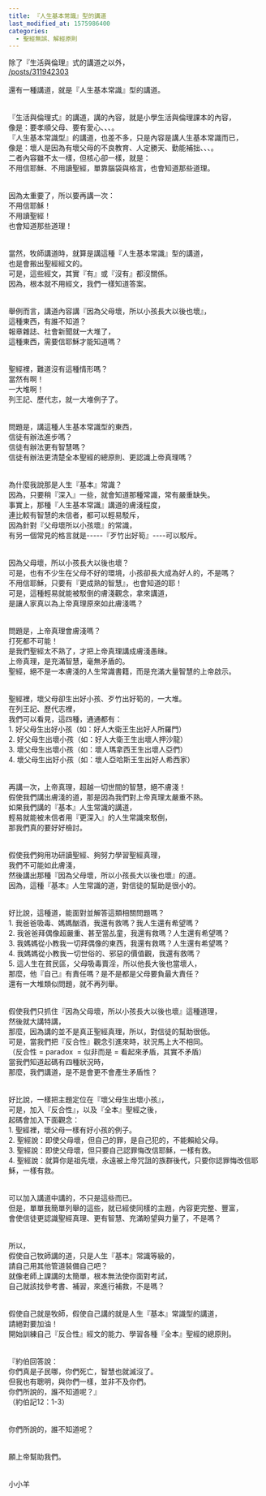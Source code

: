 ```yaml
---
title: 『人生基本常識』型的講道
last_modified_at: 1575986400
categories:
  - 聖經無誤、解經原則
---
```


<div>除了『生活與倫理』式的講道之以外，</div>

<div><a href="/posts/311942303" target="_blank">/posts/311942303</a></div>

<div>&nbsp;</div>

<div>還有一種講道，就是『人生基本常識』型的講道。</div>

<div>&nbsp;</div>

<div>&nbsp;</div>

<div>『生活與倫理式』的講道，講的內容，就是小學生活與倫理課本的內容，</div>

<div>像是：要孝順父母、要有愛心、、、。</div>

<div>『人生基本常識型』的講道，也差不多，只是內容是講人生基本常識而已，</div>

<div>像是：壞人是因為有壞父母的不良教育、人定勝天、勤能補拙、、、。</div>

<div>二者內容雖不太一樣，但核心卻一樣，就是：</div>

<div>不用信耶穌、不用讀聖經，單靠腦袋與格言，也會知道那些道理。</div>

<div>&nbsp;</div>

<div>&nbsp;</div>

<div>因為太重要了，所以要再講一次：</div>

<div>不用信耶穌！</div>

<div>不用讀聖經！</div>

<div>也會知道那些道理！</div>

<div>&nbsp;</div>

<div>&nbsp;</div>

<div>當然，牧師講道時，就算是講這種『人生基本常識』型的講道，</div>

<div>也是會搬出聖經經文的。</div>

<div>可是，這些經文，其實『有』或『沒有』都沒關係。</div>

<div>因為，根本就不用經文，我們一樣知道答案。</div>

<div>&nbsp;</div>

<div>&nbsp;</div>

<div>舉例而言，講道內容講『因為父母壞，所以小孩長大以後也壞』，</div>

<div>這種東西，有誰不知道？</div>

<div>報章雜誌、社會新聞就一大堆了，</div>

<div>這種東西，需要信耶穌才能知道嗎？</div>

<div>&nbsp;</div>

<div>&nbsp;</div>

<div>聖經裡，難道沒有這種情形嗎？</div>

<div>當然有啊！</div>

<div>一大堆啊！</div>

<div>列王記、歷代志，就一大堆例子了。</div>

<div>&nbsp;</div>

<div>&nbsp;</div>

<div>問題是，講這種人生基本常識型的東西，</div>

<div>信徒有辦法進步嗎？</div>

<div>信徒有辦法更有智慧嗎？</div>

<div>信徒有辦法更清楚全本聖經的總原則、更認識上帝真理嗎？</div>

<div>&nbsp;</div>

<div>&nbsp;</div>

<div>為什麼我說那是人生『基本』常識？</div>

<div>因為，只要稍『深入』一些，就會知道那種常識，常有嚴重缺失。</div>

<div>事實上，那種『人生基本常識』講道的膚淺程度，</div>

<div>連比較有智慧的未信者，都可以輕易駁斥，</div>

<div>因為針對『父母壞所以小孩壞』的常識，</div>

<div>有另一個常見的格言就是-----『歹竹出好筍』----可以駁斥。</div>

<div>&nbsp;</div>

<div>&nbsp;</div>

<div>因為父母壞，所以小孩長大以後也壞？</div>

<div>可是，也有不少生在父母不好的環境，小孩卻長大成為好人的，不是嗎？</div>

<div>不用信耶穌，只要有『更成熟的智慧』，也會知道的耶！</div>

<div>可是，這種輕易就能被駁倒的膚淺觀念，拿來講道，</div>

<div>是讓人家真以為上帝真理原來如此膚淺嗎？</div>

<div>&nbsp;</div>

<div>&nbsp;</div>

<div>問題是，上帝真理會膚淺嗎？</div>

<div>打死都不可能！</div>

<div>是我們聖經太不熟了，才把上帝真理講成膚淺愚昧。</div>

<div>上帝真理，是充滿智慧，毫無矛盾的。</div>

<div>聖經，絕不是一本膚淺的人生常識書籍，而是充滿大量智慧的上帝啟示。</div>

<div>&nbsp;</div>

<div>&nbsp;</div>

<div>聖經裡，壞父母卻生出好小孩、歹竹出好筍的，一大堆。</div>

<div>在列王記、歷代志裡，</div>

<div>我們可以看見，這四種，通通都有：</div>

<div>1.<span style="white-space:pre"> </span>好父母生出好小孩（如：好人大衛王生出好人所羅門）</div>

<div>2.<span style="white-space:pre"> </span>好父母生出壞小孩（如：好人大衛王生出壞人押沙龍）</div>

<div>3.<span style="white-space:pre"> </span>壞父母生出壞小孩（如：壞人瑪拿西王生出壞人亞們）</div>

<div>4.<span style="white-space:pre"> </span>壞父母生出好小孩（如：壞人亞哈斯王生出好人希西家）</div>

<div>&nbsp;</div>

<div>&nbsp;</div>

<div>再講一次，上帝真理，超越一切世間的智慧，絕不膚淺！</div>

<div>假使我們講出膚淺的道，那是因為我們對上帝真理太嚴重不熟。</div>

<div>如果我們講的『基本』人生常識的講道，</div>

<div>輕易就能被未信者用『更深入』的人生常識來駁倒，</div>

<div>那我們真的要好好檢討。</div>

<div>&nbsp;</div>

<div>&nbsp;</div>

<div>假使我們夠用功研讀聖經、夠努力學習聖經真理，</div>

<div>我們不可能如此膚淺，</div>

<div>然後講出那種『因為父母壞，所以小孩長大以後也壞』的道。</div>

<div>因為，這種『基本』人生常識的道，對信徒的幫助是很小的。</div>

<div>&nbsp;</div>

<div>&nbsp;</div>

<div>好比說，這種道，能面對並解答這類相關問題嗎？</div>

<div>1.<span style="white-space:pre"> </span>我爸爸吸毒、媽媽酗酒，我還有救嗎？我人生還有希望嗎？</div>

<div>2.<span style="white-space:pre"> </span>我爸爸拜偶像超嚴重、甚至當乩童，我還有救嗎？人生還有希望嗎？</div>

<div>3.<span style="white-space:pre"> </span>我媽媽從小教我一切拜偶像的東西，我還有救嗎？人生還有希望嗎？</div>

<div>4.<span style="white-space:pre"> </span>我媽媽從小教我一切世俗的、邪惡的價值觀，我還有救嗎？</div>

<div>5.<span style="white-space:pre"> </span>這人生在貧民區，父母吸毒賣淫，所以他長大後也當壞人，</div>

<div>那麼，他『自己』有責任嗎？是不是都是父母要負最大責任？</div>

<div>還有一大堆類似問題，就不再列舉。</div>

<div>&nbsp;</div>

<div>&nbsp;</div>

<div>假使我們只抓住『因為父母壞，所以小孩長大以後也壞』這種道理，</div>

<div>然後就大講特講，</div>

<div>那麼，因為講的並不是真正聖經真理，所以，對信徒的幫助很低。</div>

<div>可是，當我們把『反合性』觀念引進來時，狀況馬上大不相同。</div>

<div>（反合性 = paradox&nbsp; = 似非而是 = 看起來矛盾，其實不矛盾）</div>

<div>當我們知道起碼有四種狀況時，</div>

<div>那麼，我們講道，是不是會更不會產生矛盾性？</div>

<div>&nbsp;</div>

<div>&nbsp;</div>

<div>好比說，一樣把主題定位在『壞父母生出壞小孩』，</div>

<div>可是，加入『反合性』，以及『全本』聖經之後，</div>

<div>起碼會加入下面觀念：</div>

<div>1.<span style="white-space:pre"> </span>聖經裡，壞父母一樣有好小孩的例子。</div>

<div>2.<span style="white-space:pre"> </span>聖經說：即使父母壞，但自己的罪，是自己犯的，不能賴給父母。</div>

<div>3.<span style="white-space:pre"> </span>聖經說：即使父母壞，但只要自己認罪悔改信耶穌，一樣有救。</div>

<div>4.<span style="white-space:pre"> </span>聖經說：就算你是祖先壞，永遠被上帝咒詛的族群後代，只要你認罪悔改信耶穌，一樣有救。</div>

<div>&nbsp;</div>

<div>&nbsp;</div>

<div>可以加入講道中講的，不只是這些而已。</div>

<div>但是，單單我簡單列舉的這些，就已經使同樣的主題，內容更完整、豐富，</div>

<div>會使信徒更認識聖經真理、更有智慧、充滿盼望與力量了，不是嗎？</div>

<div>&nbsp;</div>

<div>&nbsp;</div>

<div>所以，</div>

<div>假使自己牧師講的道，只是人生『基本』常識等級的，</div>

<div>請自己用其他管道裝備自己吧？</div>

<div>就像老師上課講的太簡單，根本無法使你面對考試，</div>

<div>自己就該找參考書、補習，來進行補救，不是嗎？</div>

<div>&nbsp;</div>

<div>&nbsp;</div>

<div>假使自己就是牧師，假使自己講的就是人生『基本』常識型的講道，</div>

<div>請絕對要加油！</div>

<div>開始訓練自己『反合性』經文的能力、學習各種『全本』聖經的總原則。</div>

<div>&nbsp;</div>

<div>&nbsp;</div>

<div>『約伯回答說：</div>

<div>你們真是子民哪，你們死亡，智慧也就滅沒了。</div>

<div>但我也有聰明，與你們一樣，並非不及你們。</div>

<div>你們所說的，誰不知道呢？』</div>

<div>（約伯記12：1-3）</div>

<div>&nbsp;</div>

<div>&nbsp;</div>

<div>你們所說的，誰不知道呢？</div>

<div>&nbsp;</div>

<div>&nbsp;</div>

<div>願上帝幫助我們。</div>

<div>&nbsp;</div>

<div>&nbsp;</div>

<div>小小羊</div>

<div>&nbsp;</div>

<div>&nbsp;</div>

<div>&nbsp;</div>

<div>&nbsp;</div>

